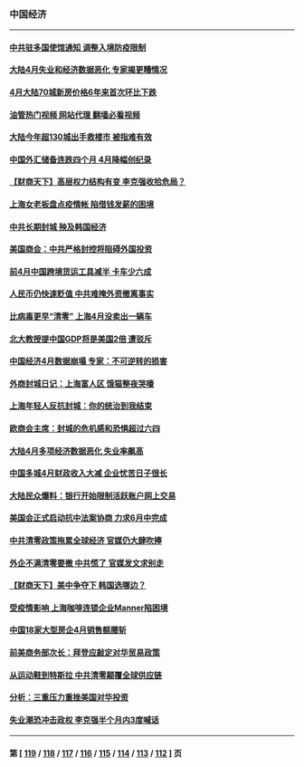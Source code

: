 ### 中国经济
---
#### [中共驻多国使馆通知 调整入境防疫限制](../../pages/ncid283/n13739965.md?05190045) 
#### [大陆4月失业和经济数据恶化 专家揭更糟情况](../../pages/ncid283/n13739896.md?05190045) 
#### [4月大陆70城新房价格6年来首次环比下跌](../../pages/ncid283/n13739723.md?05190045) 
#### [油管热门视频 网站代理 翻墙必看视频](http://209.222.30.114:81/youtube.html?05190045)
#### [大陆今年超130城出手救楼市  被指难有效](../../pages/ncid283/n13739556.md?05190045) 
#### [中国外汇储备连跌四个月 4月降幅创纪录](../../pages/ncid283/n13739541.md?05190045) 
#### [【财商天下】高层权力结构有变 李克强收拾危局？](../../pages/ncid283/n13739513.md?05190045) 
#### [上海女老板盘点疫情帐 陷借钱发薪的困境](../../pages/ncid283/n13739410.md?05190045) 
#### [中共长期封城 殃及韩国经济](../../pages/ncid283/n13739351.md?05190045) 
#### [美国商会：中共严格封控将阻碍外国投资](../../pages/ncid283/n13739088.md?05190045) 
#### [前4月中国跨境货运工具减半 卡车少六成](../../pages/ncid283/n13738983.md?05190045) 
#### [人民币仍快速贬值 中共难掩外资撤离事实](../../pages/ncid283/n13738925.md?05190045) 
#### [比病毒更早“清零” 上海4月没卖出一辆车](../../pages/ncid283/n13738757.md?05190045) 
#### [北大教授提中国GDP将是美国2倍 遭驳斥](../../pages/ncid283/n13738614.md?05190045) 
#### [中国经济4月数据崩塌 专家：不可逆转的损害](../../pages/ncid283/n13738442.md?05190045) 
#### [外商封城日记：上海富人区 饿猫整夜哭嚎](../../pages/ncid283/n13738603.md?05190045) 
#### [上海年轻人反抗封城：你的统治到我结束](../../pages/ncid283/n13738588.md?05190045) 
#### [欧商会主席：封城的危机感和恐惧超过六四](../../pages/ncid283/n13738395.md?05190045) 
#### [大陆4月多项经济数据恶化 失业率飙高](../../pages/ncid283/n13738358.md?05190045) 
#### [中国多城4月财政收入大减 企业忧苦日子很长](../../pages/ncid283/n13737994.md?05190045) 
#### [大陆民众爆料：银行开始限制活跃账户网上交易](../../pages/ncid283/n13737789.md?05190045) 
#### [美国会正式启动抗中法案协商 力求6月中完成](../../pages/ncid283/n13737740.md?05190045) 
#### [中共清零政策拖累全球经济 官媒仍大肆吹捧](../../pages/ncid283/n13737257.md?05190045) 
#### [外企不满清零要撤 中共慌了 官媒发文求别走](../../pages/ncid283/n13737067.md?05190045) 
#### [【财商天下】美中争夺下 韩国选哪边？](../../pages/ncid283/n13736981.md?05190045) 
#### [受疫情影响 上海咖啡连锁企业Manner陷困境](../../pages/ncid283/n13737070.md?05190045) 
#### [中国18家大型房企4月销售额腰斩](../../pages/ncid283/n13737051.md?05190045) 
#### [前美商务部次长：拜登应敲定对华贸易政策](../../pages/ncid283/n13736985.md?05190045) 
#### [从运动鞋到特斯拉 中共清零颠覆全球供应链](../../pages/ncid283/n13736996.md?05190045) 
#### [分析：三重压力重挫美国对华投资](../../pages/ncid283/n13731653.md?05190045) 
#### [失业潮恐冲击政权 李克强半个月内3度喊话](../../pages/ncid283/n13736842.md?05190045) 

---
#### 第 [ [119](./119.md?05190045) / [118](./118.md?05190045) / [117](./117.md?05190045) / [116](./116.md?05190045) / [115](./115.md?05190045) / [114](./114.md?05190045) / [113](./113.md?05190045) / [112](./112.md?05190045) ] 页
